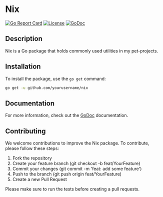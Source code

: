 # Nix

[![Go Report Card](https://goreportcard.com/badge/github.com/romankravchuk/nix)](https://goreportcard.com/report/github.com/romankravchuk/nix)
[![License](https://img.shields.io/badge/license-MIT-blue.svg)](https://github.com/romankravchuk/nix/blob/main/LICENSE.md)
[![GoDoc](https://godoc.org/github.com/romankravchuk/nix?status.svg)](https://godoc.org/github.com/romankravchuk/nix)

## Description

Nix is a Go package that holds commonly used utilities in my pet-projects.

## Installation

To install the package, use the `go get` command:

```bash
go get -u github.com/yourusername/nix
```

## Documentation

For more information, check out the [GoDoc](https://godoc.org/github.com/romankravchuk/nix) documentation.

## Contributing

We welcome contributions to improve the Nix package. To contribute, please follow these steps:

1. Fork the repository
2. Create your feature branch (git checkout -b feat/YourFeature)
3. Commit your changes (git commit -m 'feat: add some feature')
4. Push to the branch (git push origin feat/YourFeature)
5. Create a new Pull Request

Please make sure to run the tests before creating a pull requests.
